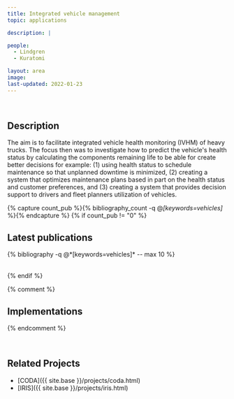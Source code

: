 ```yaml
---
title: Integrated vehicle management
topic: applications

description: |

people:
  - Lindgren
  - Kuratomi

layout: area
image: 
last-updated: 2022-01-23
---
```


<br>

## Description

The aim is to facilitate integrated vehicle health monitoring (IVHM) of heavy trucks. The focus then was to investigate how to predict the vehicle's health status by calculating the components remaining life to be able for create better decisions for example: (1) using health status to schedule maintenance so that unplanned downtime is minimized, (2) creating a system that optimizes maintenance plans based in part on the health status and customer preferences, and (3) creating a system that provides decision support to drivers and fleet planners utilization of vehicles.

{% capture count_pub %}{% bibliography_count -q @*[keywords=vehicles]* %}{% endcapture %}
{% if count_pub != "0" %}
<br>

## Latest publications

<div class="publications">
    <table class="table">
        <tbody>
        <tr>
          {% bibliography -q @*[keywords=vehicles]*  -- max 10 %}
        </tr>
        </tbody>
    </table>
</div>
{% endif %}
 
 <br>
 
 {% comment %}
## Implementations

{% endcomment %}

<br>

## Related Projects

- [CODA]({{ site.base }}/projects/coda.html)
- [IRIS]({{ site.base }}/projects/iris.html)

